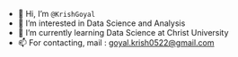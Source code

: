 - 👋 Hi, I’m `@KrishGoyal`
- 👀 I’m interested in Data Science and Analysis
- 🌱 I’m currently learning Data Science at Christ University
- 📫 For contacting, mail : goyal.krish0522@gmail.com
